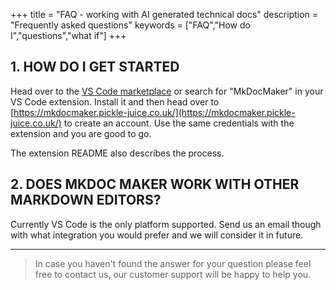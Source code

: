 +++
title = "FAQ - working with AI generated technical docs"
description = "Frequently asked questions"
keywords = ["FAQ","How do I","questions","what if"]
+++


## 1. HOW DO I GET STARTED

Head over to the [VS Code marketplace](https://marketplace.visualstudio.com/items?itemName=Picklejuice.mkdocmaker) or search for "MkDocMaker" in your VS Code extension. Install it and then head over to [https://mkdocmaker.pickle-juice.co.uk/](https://mkdocmaker.pickle-juice.co.uk/) to create an account. Use the same credentials with the extension and you are good to go.

The extension README also describes the process.


## 2. DOES MKDOC MAKER WORK WITH OTHER MARKDOWN EDITORS?

Currently VS Code is the only platform supported. Send us an email though with what integration you would prefer and we will consider it in future.




---

> In case you haven't found the answer for your question please feel free to contact us, our customer support will be happy to help you.
